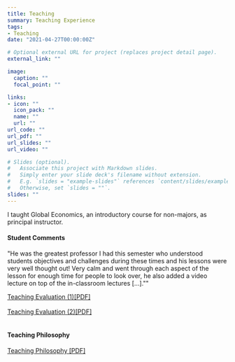 ```yaml
---
title: Teaching
summary: Teaching Experience
tags:
- Teaching
date: "2021-04-27T00:00:00Z"

# Optional external URL for project (replaces project detail page).
external_link: ""

image:
  caption: ""
  focal_point: ""

links:
- icon: ""
  icon_pack: ""
  name: ""
  url: ""
url_code: ""
url_pdf: ""
url_slides: ""
url_video: ""

# Slides (optional).
#   Associate this project with Markdown slides.
#   Simply enter your slide deck's filename without extension.
#   E.g. `slides = "example-slides"` references `content/slides/example-slides.md`.
#   Otherwise, set `slides = ""`.
slides: ""
---
```


I taught Global Economics, an introductory course for non-majors, as principal instructor. 

#### Student Comments

"He was the greatest professor I had this semester who understood students objectives and challenges during these times and his lessons were very well thought out! Very calm and went through each aspect of the lesson for enough time for people to look over, he also added a video lecture on top of the in-classroom lectures [...].""

[Teaching Evaluation (1)[PDF]](Bfigge_GlobalEcon_Evals_1.pdf)<br/><br/>
[Teaching Evaluation (2)[PDF]](Bfigge_GlobalEcon_Evals_2.pdf)<br/><br/>

#### Teaching Philosophy
[Teaching Philosophy [PDF]](Bfigge_GlobalEcon_Evals_1.pdf)<br/><br/>
